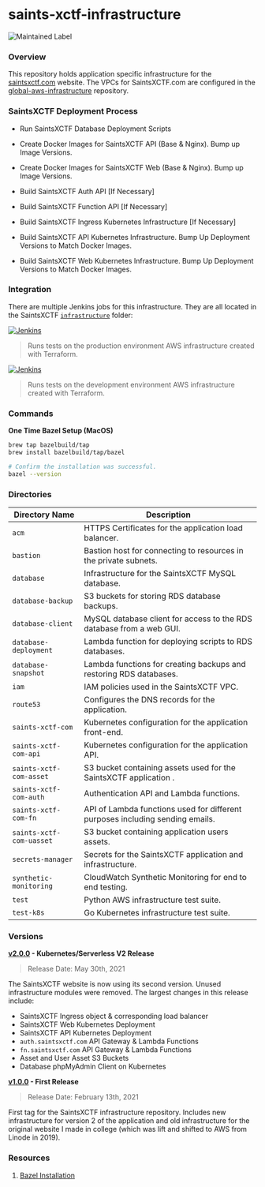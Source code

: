 # saints-xctf-infrastructure

![Maintained Label](https://img.shields.io/badge/Maintained-Yes-brightgreen?style=for-the-badge)

### Overview

This repository holds application specific infrastructure for the [saintsxctf.com](https://www.saintsxctf.com/) website.  The 
VPCs for SaintsXCTF.com are configured in the [global-aws-infrastructure](https://github.com/AJarombek/global-aws-infrastructure) 
repository.

### SaintsXCTF Deployment Process

+ Run SaintsXCTF Database Deployment Scripts

+ Create Docker Images for SaintsXCTF API (Base & Nginx).  Bump up Image Versions.

+ Create Docker Images for SaintsXCTF Web (Base & Nginx).  Bump up Image Versions.

+ Build SaintsXCTF Auth API [If Necessary]

+ Build SaintsXCTF Function API [If Necessary]

+ Build SaintsXCTF Ingress Kubernetes Infrastructure [If Necessary]

+ Build SaintsXCTF API Kubernetes Infrastructure.  Bump Up Deployment Versions to Match Docker Images.

+ Build SaintsXCTF Web Kubernetes Infrastructure.  Bump Up Deployment Versions to Match Docker Images.

### Integration

There are multiple Jenkins jobs for this infrastructure.  They are all located in the SaintsXCTF
[`infrastructure`](http://jenkins.jarombek.io/job/saints-xctf/job/infrastructure/) folder:

[![Jenkins](https://img.shields.io/badge/Jenkins-%20saints--xctf--infrastructure--test--prod-blue?style=for-the-badge)](https://jenkins.jarombek.io/job/saints-xctf/job/infrastructure/job/saints-xctf-infrastructure-test-prod/)
> Runs tests on the production environment AWS infrastructure created with Terraform.

[![Jenkins](https://img.shields.io/badge/Jenkins-%20saints--xctf--infrastructure--test--dev-blue?style=for-the-badge)](https://jenkins.jarombek.io/job/saints-xctf/job/infrastructure/job/saints-xctf-infrastructure-test-dev/)
> Runs tests on the development environment AWS infrastructure created with Terraform.

### Commands

**One Time Bazel Setup (MacOS)**

```bash
brew tap bazelbuild/tap
brew install bazelbuild/tap/bazel

# Confirm the installation was successful.
bazel --version
```

### Directories

| Directory Name            | Description                                                                         |
|---------------------------|-------------------------------------------------------------------------------------|
| `acm`                     | HTTPS Certificates for the application load balancer.                               |
| `bastion`                 | Bastion host for connecting to resources in the private subnets.                    |
| `database`                | Infrastructure for the SaintsXCTF MySQL database.                                   |
| `database-backup`         | S3 buckets for storing RDS database backups.                                        |
| `database-client`         | MySQL database client for access to the RDS database from a web GUI.                |
| `database-deployment`     | Lambda function for deploying scripts to RDS databases.                             |
| `database-snapshot`       | Lambda functions for creating backups and restoring RDS databases.                  |
| `iam`                     | IAM policies used in the SaintsXCTF VPC.                                            |
| `route53`                 | Configures the DNS records for the application.                                     |
| `saints-xctf-com`         | Kubernetes configuration for the application front-end.                             |
| `saints-xctf-com-api`     | Kubernetes configuration for the application API.                                   |
| `saints-xctf-com-asset`   | S3 bucket containing assets used for the SaintsXCTF application .                   |
| `saints-xctf-com-auth`    | Authentication API and Lambda functions.                                            |
| `saints-xctf-com-fn`      | API of Lambda functions used for different purposes including sending emails.       |
| `saints-xctf-com-uasset`  | S3 bucket containing application users assets.                                      |
| `secrets-manager`         | Secrets for the SaintsXCTF application and infrastructure.                          |
| `synthetic-monitoring`    | CloudWatch Synthetic Monitoring for end to end testing.                             |
| `test`                    | Python AWS infrastructure test suite.                                               |
| `test-k8s`                | Go Kubernetes infrastructure test suite.                                            |

### Versions

**[v2.0.0](https://github.com/AJarombek/saints-xctf-infrastructure/tree/v2.0.0) - Kubernetes/Serverless V2 Release**

> Release Date: May 30th, 2021

The SaintsXCTF website is now using its second version.  Unused infrastructure modules were removed.  The largest 
changes in this release include:

* SaintsXCTF Ingress object & corresponding load balancer
* SaintsXCTF Web Kubernetes Deployment
* SaintsXCTF API Kubernetes Deployment
* `auth.saintsxctf.com` API Gateway & Lambda Functions
* `fn.saintsxctf.com` API Gateway & Lambda Functions
* Asset and User Asset S3 Buckets
* Database phpMyAdmin Client on Kubernetes

**[v1.0.0](https://github.com/AJarombek/saints-xctf-infrastructure/tree/v1.0.0) - First Release**

> Release Date: February 13th, 2021

First tag for the SaintsXCTF infrastructure repository.  Includes new infrastructure for version 2 of the application 
and old infrastructure for the original website I made in college (which was lift and shifted to AWS from Linode in 
2019).

### Resources

1. [Bazel Installation](https://docs.bazel.build/versions/3.2.0/install-os-x.html)